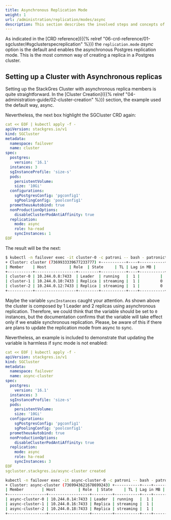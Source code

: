 ```yaml
---
title: Asynchronous Replication Mode
weight: 1
url: /administration/replication/modes/async
description: This section describes the involved steps and concepts of the async replication mode.
---
```


As indicated in the [CRD reference]({{% relref "06-crd-reference/01-sgcluster/#sgclusterspecreplication" %}}) the `replication.mode` *async* option is the default and enables the asynchronous Postgres replication mode. This is the most common way of creating a replica in a Postgres cluster.

## Setting up a Cluster with Asynchronous replicas

Setting up the StackGres Cluster with asynchronous replica members is quite straightforward. In the [Cluster Creation]({{% relref "04-administration-guide/02-cluster-creation" %}})  section, the example used the default way, async.

Nevertheless, the next box highlight the SGCluster CRD again:

```yaml
cat << EOF | kubectl apply -f -
apiVersion: stackgres.io/v1
kind: SGCluster
metadata:
  namespace: failover
  name: cluster
spec:
  postgres:
	version: '16.1'
  instances: 3
  sgInstanceProfile: 'size-s'
  pods:
	persistentVolume:
  	size: '10Gi'
  configurations:
	sgPostgresConfig: 'pgconfig1'
	sgPoolingConfig: 'poolconfig1'
  prometheusAutobind: true
  nonProductionOptions:
	disableClusterPodAntiAffinity: true
  replication:
	mode: async
	role: ha-read
	syncInstances: 1
EOF
```

The result will be the next:

```sh
$ kubectl -n failover exec -it cluster-0 -c patroni -- bash - patronictl list
+ Cluster: cluster (7369933339677233777) +-----------+----+-----------+
| Member	| Host         	| Role	| State 	| TL | Lag in MB |
+-----------+------------------+---------+-----------+----+-----------+
| cluster-0 | 10.244.0.8:7433  | Leader  | running   |  1 |       	|
| cluster-1 | 10.244.0.10:7433 | Replica | streaming |  1 |     	0 |
| cluster-2 | 10.244.0.12:7433 | Replica | streaming |  1 |     	0 |
+-----------+------------------+---------+-----------+----+-----------+
```

Maybe the variable `syncInstances` caught your attention. As shown above the cluster is composed by 1 Leader and 2 replicas using asynchronous replication. Therefore, we could think that the variable should be set to `0` instances, but the documentation confirms that the variable will take effect only if we enable synchronous replication. Please, be aware of this if there are plans to update the replication mode from async to sync.

Nevertheless, an example is included to demonstrate that updating the variable is harmless if sync mode is not enabled:

```yaml
cat << EOF | kubectl apply -f -
apiVersion: stackgres.io/v1
kind: SGCluster
metadata:
  namespace: failover
  name: async-cluster
spec:
  postgres:
	version: '16.1'
  instances: 3
  sgInstanceProfile: 'size-s'
  pods:
	persistentVolume:
  	size: '10Gi'
  configurations:
	sgPostgresConfig: 'pgconfig1'
	sgPoolingConfig: 'poolconfig1'
  prometheusAutobind: true
  nonProductionOptions:
	disableClusterPodAntiAffinity: true
  replication:
	mode: async
	role: ha-read
	syncInstances: 3
EOF
sgcluster.stackgres.io/async-cluster created
```
```sh
kubectl -n failover exec -it async-cluster-0 -c patroni -- bash - patronictl list
+ Cluster: async-cluster (7369943621678699243) +-----------+----+-----------+
| Member      	| Host         	| Role	| State 	| TL | Lag in MB |
+-----------------+------------------+---------+-----------+----+-----------+
| async-cluster-0 | 10.244.0.14:7433 | Leader  | running   |  1 |       	|
| async-cluster-1 | 10.244.0.16:7433 | Replica | streaming |  1 |     	0 |
| async-cluster-2 | 10.244.0.18:7433 | Replica | streaming |  1 |     	0 |
+-----------------+------------------+---------+-----------+----+-----------+
```

